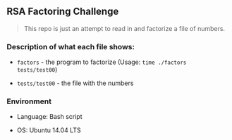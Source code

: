 ## RSA Factoring Challenge

> This repo is just an attempt to read in and factorize a file of numbers.



### Description of what each file shows:

* ```factors``` - the program to factorize (Usage: ```time ./factors tests/test00```)

* ```tests/test00``` - the file with the numbers



### Environment

* Language: Bash script

* OS: Ubuntu 14.04 LTS
